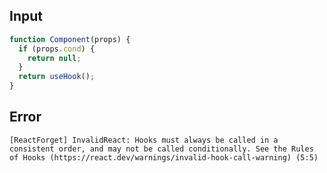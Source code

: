 
## Input

```javascript
function Component(props) {
  if (props.cond) {
    return null;
  }
  return useHook();
}

```


## Error

```
[ReactForget] InvalidReact: Hooks must always be called in a consistent order, and may not be called conditionally. See the Rules of Hooks (https://react.dev/warnings/invalid-hook-call-warning) (5:5)
```
          
      
